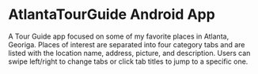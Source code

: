# AtlantaTourGuide Android App

A Tour Guide app focused on some of my favorite places in Atlanta, Georiga. Places of interest are separated into 
four category tabs and are listed with the location name, address, picture, and description. Users can swipe left/right 
to change tabs or click tab titles to jump to a specific one.
